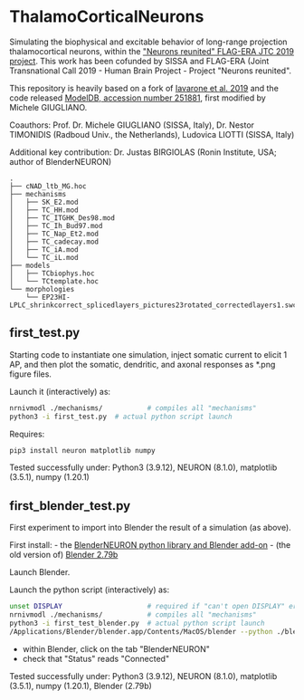 # ThalamoCorticalNeurons

Simulating the biophysical and excitable behavior of long-range projection thalamocortical neurons, 
within the ["Neurons reunited" FLAG-ERA JTC 2019 project](https://www.flagera.eu/wp-content/uploads/2020/06/FLAG-ERA_JTC2019_HBP_NeuronsReunited.pdf). This work has been cofunded by SISSA and FLAG-ERA (Joint Transnational Call 2019 - Human Brain Project - Project "Neurons reunited".

This repository is heavily based on a fork of [Iavarone et al. 2019](https://journals.plos.org/ploscompbiol/article?id=10.1371/journal.pcbi.1006753) and the code released [ModelDB, accession number 251881](https://senselab.med.yale.edu/ModelDB/showmodel.cshtml?model=251881&file=/IavaroneEtAl_PLOSCompBio2019/cNAD_ltb.hoc#tabs-2), first modified by Michele GIUGLIANO.


Coauthors: 
Prof. Dr. Michele GIUGLIANO (SISSA, Italy), 
Dr. Nestor TIMONIDIS (Radboud Univ., the Netherlands), 
Ludovica LIOTTI (SISSA, Italy)


Additional key contribution: 
Dr. Justas BIRGIOLAS (Ronin Institute, USA; author of BlenderNEURON)

```
.
├── cNAD_ltb_MG.hoc
├── mechanisms
│   ├── SK_E2.mod
│   ├── TC_HH.mod
│   ├── TC_ITGHK_Des98.mod
│   ├── TC_Ih_Bud97.mod
│   ├── TC_Nap_Et2.mod
│   ├── TC_cadecay.mod
│   ├── TC_iA.mod
│   └── TC_iL.mod
├── models
│   ├── TCbiophys.hoc
│   └── TCtemplate.hoc
└── morphologies
    └── EP23HI-LPLC_shrinkcorrect_splicedlayers_pictures23rotated_correctedlayers1.swc
```



## first_test.py

Starting code to instantiate one simulation, inject somatic current to elicit 1 AP, and then
plot the somatic, dendritic, and axonal responses as *.png figure files.


Launch it (interactively) as: 
```bash
nrnivmodl ./mechanisms/           # compiles all "mechanisms"
python3 -i first_test.py  # actual python script launch
```

Requires: 
```bash
pip3 install neuron matplotlib numpy
```

Tested successfully under: 
Python3 (3.9.12), NEURON (8.1.0), matplotlib (3.5.1), numpy (1.20.1)




## first_blender_test.py

First experiment to import into Blender the result of a simulation (as above).

First install:
    - the [BlenderNEURON python library and Blender add-on](https://blenderneuron.org)
    - (the old version of) [Blender 2.79b](https://download.blender.org/release/Blender2.79/)

Launch Blender.

Launch the python script (interactively) as: 
```bash
unset DISPLAY                     # required if "can't open DISPLAY" error
nrnivmodl ./mechanisms/           # compiles all "mechanisms"
python3 -i first_test_blender.py  # actual python script launch
/Applications/Blender/blender.app/Contents/MacOS/blender --python ./blender_script.py
```

- within Blender, click on the tab "BlenderNEURON"
- check that "Status" reads "Connected"



Tested successfully under: 
Python3 (3.9.12), NEURON (8.1.0), matplotlib (3.5.1), numpy (1.20.1), Blender (2.79b)

